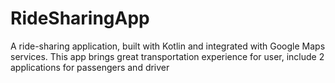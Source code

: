 # RideSharingApp
A ride-sharing application, built with Kotlin and integrated with Google Maps services. This app brings great transportation experience for user, include 2 applications for passengers and driver
